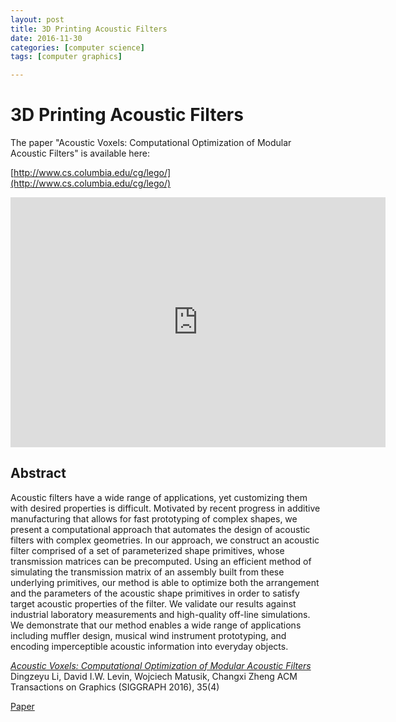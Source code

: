```yaml
---
layout: post
title: 3D Printing Acoustic Filters
date: 2016-11-30
categories: [computer science]
tags: [computer graphics]

---
```


# 3D Printing Acoustic Filters

The paper "Acoustic Voxels: Computational Optimization of Modular Acoustic Filters" is available here:

[http://www.cs.columbia.edu/cg/lego/](http://www.cs.columbia.edu/cg/lego/)

<iframe width="600" height="400" src="https://www.youtube.com/embed/7JbN9vXxGYE" frameborder="0" allowfullscreen></iframe>

## Abstract

Acoustic filters have a wide range of applications, yet customizing them with desired properties is difficult. Motivated by recent progress in additive manufacturing that allows for fast prototyping of complex shapes, we present a computational approach that automates the design of acoustic filters with complex geometries. In our approach, we construct an acoustic filter comprised of a set of parameterized shape primitives, whose transmission matrices can be precomputed. Using an efficient method of simulating the transmission matrix of an assembly built from these underlying primitives, our method is able to optimize both the arrangement and the parameters of the acoustic shape primitives in order to satisfy target acoustic properties of the filter. We validate our results against industrial laboratory measurements and high-quality off-line simulations. We demonstrate that our method enables a wide range of applications including muffler design, musical wind instrument prototyping, and encoding imperceptible acoustic information into everyday objects.

[*Acoustic Voxels: Computational Optimization of Modular Acoustic Filters*](http://www.cs.columbia.edu/cg/lego/acoustic-voxels-siggraph-2016-li-et-al.pdf) 
Dingzeyu Li, David I.W. Levin, Wojciech Matusik, Changxi Zheng 
ACM Transactions on Graphics (SIGGRAPH 2016), 35(4) 

[Paper](http://www.cs.columbia.edu/cg/lego/acoustic-voxels-siggraph-2016-li-et-al.pdf)